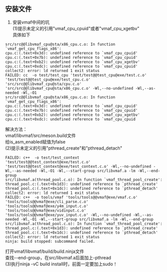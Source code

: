 安装文件
-----
1. 安装vmaf中间的坑 <br />
(1)提示未定义的引用"vmaf_cpu_cpuid"或者"vmaf_cpu_xgetbv" <br />
具体如下<br />
```
src/src@@libvmaf_cpu@sta/x86_cpu.c.o: In function `vmaf_get_cpu_flags_x86':
cpu.c:(.text+0x3d): undefined reference to `vmaf_cpu_cpuid'
cpu.c:(.text+0x7b): undefined reference to `vmaf_cpu_cpuid'
cpu.c:(.text+0xb2): undefined reference to `vmaf_cpu_xgetbv'
cpu.c:(.text+0xdc): undefined reference to `vmaf_cpu_cpuid'
collect2: error: ld returned 1 exit status
FAILED: cc  -o test/test_cpu 'test/test@@test_cpu@exe/test.c.o' 'test/test@@test_cpu@exe/test_cpu.c.o' 'src/src@@libvmaf_cpu@sta/cpu.c.o' 'src/src@@libvmaf_cpu@sta/x86_cpu.c.o' -Wl,--no-undefined -Wl,--as-needed -Wl,-O1  
src/src@@libvmaf_cpu@sta/x86_cpu.c.o: In function `vmaf_get_cpu_flags_x86':
cpu.c:(.text+0x3d): undefined reference to `vmaf_cpu_cpuid'
cpu.c:(.text+0x7b): undefined reference to `vmaf_cpu_cpuid'
cpu.c:(.text+0xb2): undefined reference to `vmaf_cpu_xgetbv'
cpu.c:(.text+0xdc): undefined reference to `vmaf_cpu_cpuid
```
解决方法：<br />
vmaf/libvmaf/src/meson.build文件<br />
给is_asm_enabled赋值为false <br />
(2)提示未定义的引用"pthread_create"和"pthread_detach"
```
FAILED: c++  -o test/test_context 'test/test@@test_context@exe/test.c.o' 'test/test@@test_context@exe/test_context.c.o' -Wl,--no-undefined -Wl,--as-needed -Wl,-O1 -Wl,--start-group src/libvmaf.a -lm -Wl,--end-group  
src/libvmaf.a(thread_pool.c.o): In function `vmaf_thread_pool_create':
thread_pool.c:(.text+0x1d3): undefined reference to `pthread_create'
thread_pool.c:(.text+0x1dc): undefined reference to `pthread_detach'
collect2: error: ld returned 1 exit status
FAILED: c++  -o tools/vmaf 'tools/tools@@vmaf@exe/vmaf.c.o' 'tools/tools@@vmaf@exe/cli_parse.c.o' 'tools/tools@@vmaf@exe/y4m_input.c.o' 'tools/tools@@vmaf@exe/vidinput.c.o' 'tools/tools@@vmaf@exe/yuv_input.c.o' -Wl,--no-undefined -Wl,--as-needed -Wl,-O1 -Wl,--start-group src/libvmaf.a -lm -Wl,--end-group  
src/libvmaf.a(thread_pool.c.o): In function `vmaf_thread_pool_create':
thread_pool.c:(.text+0x1d3): undefined reference to `pthread_create'
thread_pool.c:(.text+0x1dc): undefined reference to `pthread_detach'
collect2: error: ld returned 1 exit status
ninja: build stopped: subcommand failed.
```
打开vmaf/libvmaf/build/build.ninja文件<br />
查找--end-group，在src/libvmaf.a后面加上-pthread<br />
(3)执行ninja -vC build install时，前面一定要加上sudo！ <br />
